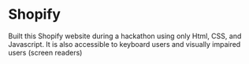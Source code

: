 # Shopify
Built this Shopify website during a hackathon using only Html, CSS, and Javascript.
It is also accessible to keyboard users and visually impaired users (screen readers)
